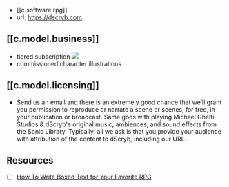 
- [[c.software.rpg]]
- url: https://dscryb.com

## [[c.model.business]]

- tiered subscription
![](/assets/images/2023-10-10-16-03-56.png)
- commissioned character illustrations

## [[c.model.licensing]]

- Send us an email and there is an extremely good chance that we’ll grant you permission to reproduce or narrate a scene or scenes, for free, in your publication or broadcast. Same goes with playing Michael Ghelfi Studios & dScryb's original music, ambiences, and sound effects from the Sonic Library. Typically, all we ask is that you provide your audience with attribution of the content to dScryb, including our URL.

## Resources

- [ ] [How To Write Boxed Text for Your Favorite RPG](https://dscryb.com/thinking-inside-the-box/)